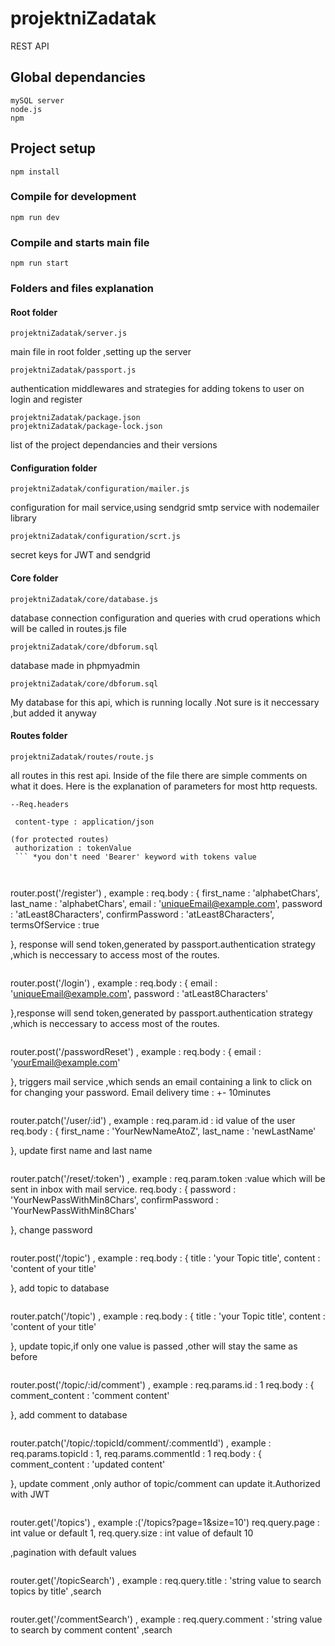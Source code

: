 # projektniZadatak
 REST API
## Global dependancies
```
mySQL server
node.js
npm

```
## Project setup
```
npm install
```

### Compile for development
```
npm run dev
```

### Compile and starts main file
```
npm run start
```


### Folders and files explanation

#### Root folder
```
projektniZadatak/server.js
```
main file in root folder ,setting up the server
```
projektniZadatak/passport.js
```
authentication middlewares and strategies for adding tokens to user on login and register

```
projektniZadatak/package.json
projektniZadatak/package-lock.json
```
list of the project dependancies and their versions

#### Configuration folder
```
projektniZadatak/configuration/mailer.js
```
configuration for mail service,using sendgrid smtp service with nodemailer library

```
projektniZadatak/configuration/scrt.js
```
secret keys for JWT and sendgrid


#### Core folder
```
projektniZadatak/core/database.js
```
database connection configuration and queries with crud operations which will be called in routes.js file

```
projektniZadatak/core/dbforum.sql
```
database made in phpmyadmin 


```
projektniZadatak/core/dbforum.sql
```
My database for this api, which is running locally .Not sure is it neccessary ,but added it anyway

#### Routes folder
```
projektniZadatak/routes/route.js
```
 all routes in this rest api. Inside of the file there are simple comments on what it does.
 Here is the explanation of parameters for most http requests.

```
--Req.headers

 content-type : application/json

(for protected routes)
 authorization : tokenValue    
 ``` *you don't need 'Bearer' keyword with tokens value

 

```
router.post('/register') , example :
req.body : {
	first_name : 'alphabetChars',
	last_name : 'alphabetChars',
	email : 'uniqueEmail@example.com',
	password : 'atLeast8Characters',
	confirmPassword : 'atLeast8Characters',
	termsOfService : true

},  response  will send token,generated by passport.authentication strategy ,which is neccessary to access most of the routes. 

```

```
router.post('/login') , example :
req.body : {
	email : 'uniqueEmail@example.com',
	password : 'atLeast8Characters'

},response  will send token,generated by passport.authentication strategy ,which is neccessary to access most of the routes. 

```

```
router.post('/passwordReset') , example :
req.body : {
	email : 'yourEmail@example.com'

}, triggers mail service ,which sends an email containing a link to click on  for changing your password.
Email delivery time : +- 10minutes

```

```
router.patch('/user/:id') , example :
req.param.id : id value of the user
req.body : {
	first_name : 'YourNewNameAtoZ',
	last_name : 'newLastName'

}, update first name and last name
```

```
router.patch('/reset/:token') , example :
req.param.token :value which will be sent in  inbox with mail service. 
req.body : {
	password : 'YourNewPassWithMin8Chars',
	confirmPassword : 'YourNewPassWithMin8Chars'

}, change password
```

```
router.post('/topic') , example :
req.body : {
	title : 'your Topic title',
	content : 'content of your title'

}, add topic to database
```

```
router.patch('/topic') , example :
req.body : {
	title : 'your Topic title',
	content : 'content of your title'

}, update  topic,if  only one value is passed ,other will stay the same as before
```

```
router.post('/topic/:id/comment') , example :
req.params.id : 1
req.body : {
	comment_content : 'comment content'

}, add comment to database
```
```
router.patch('/topic/:topicId/comment/:commentId') , example :
req.params.topicId : 1,
req.params.commentId : 1
req.body : {
	comment_content : 'updated content'

}, update comment ,only author of topic/comment can update it.Authorized with JWT 
```
```
router.get('/topics') , example :('/topics?page=1&size=10')
req.query.page  : int value or default 1,
req.query.size : int value of default 10

,pagination with default values
```

```
router.get('/topicSearch') , example : 
req.query.title : 'string value to search topics by title'
,search
```

```
router.get('/commentSearch') , example :
req.query.comment : 'string value to search by comment content'
,search
```
